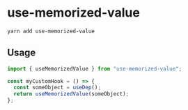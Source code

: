 # use-memorized-value

```bash
yarn add use-memorized-value
```

## Usage

```ts
import { useMemorizedValue } from "use-memorized-value";

const myCustomHook = () => {
  const someObject = useDep();
  return useMemorizedValue(someObject);
};
```
